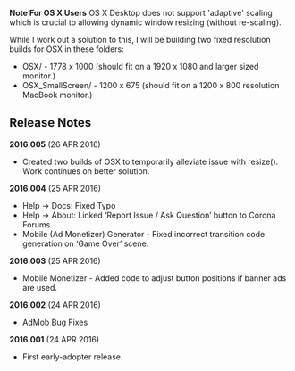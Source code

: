 **Note For OS X Users**
OS X Desktop does not support 'adaptive' scaling which is crucial to allowing dynamic window resizing (without re-scaling).

While I work out a solution to this, I will be building two fixed resolution builds for OSX in these folders:
 * OSX/ - 1778 x 1000 (should fit on a 1920 x 1080 and larger sized monitor.)
 * OSX_SmallScreen/ - 1200 x 675 (should fit on a 1200 x 800 resolution MacBook monitor.)

 ## Release Notes


__2016.005__ (26 APR 2016)
 * Created two builds of OSX to temporarily alleviate issue with resize().  Work continues on better solution. 


__2016.004__ (25 APR 2016)
 * Help -> Docs: Fixed Typo
 * Help -> About: Linked ‘Report Issue / Ask Question’ button to Corona Forums.
 * Mobile (Ad Monetizer) Generator - Fixed incorrect transition code generation on ‘Game Over’ scene.

__2016.003__ (25 APR 2016)
 * Mobile Monetizer - Added code to adjust button positions if banner ads are used.

__2016.002__ (24 APR 2016)
 * AdMob Bug Fixes

__2016.001__ (24 APR 2016)
 * First early-adopter release.


